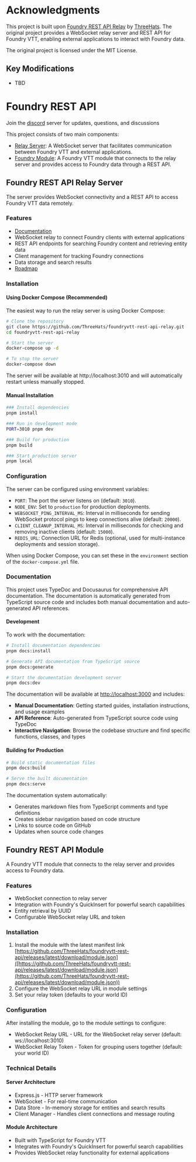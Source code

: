 # Acknowledgments

This project is built upon [Foundry REST API Relay](https://github.com/ThreeHats/foundryvtt-rest-api-relay) by [ThreeHats](https://github.com/ThreeHats). The original project provides a WebSocket relay server and REST API for Foundry VTT, enabling external applications to interact with Foundry data.

The original project is licensed under the MIT License.

## Key Modifications
- TBD

# Foundry REST API
Join the [discord](https://discord.gg/U634xNGRAC) server for updates, questions, and discussions

This project consists of two main components:

- [Relay Server](https://github.com/ThreeHats/foundryvtt-rest-api-relay): A WebSocket server that facilitates communication between Foundry VTT and external applications.
- [Foundry Module](https://github.com/ThreeHats/foundryvtt-rest-api): A Foundry VTT module that connects to the relay server and provides access to Foundry data through a REST API.

## Foundry REST API Relay Server
The server provides WebSocket connectivity and a REST API to access Foundry VTT data remotely.

### Features
- [Documentation](https://github.com/ThreeHats/foundryvtt-rest-api/wiki)
- WebSocket relay to connect Foundry clients with external applications
- REST API endpoints for searching Foundry content and retrieving entity data
- Client management for tracking Foundry connections
- Data storage and search results
- [Roadmap](https://github.com/users/ThreeHats/projects/7)

### Installation

#### Using Docker Compose (Recommended)
The easiest way to run the relay server is using Docker Compose:

```bash
# Clone the repository
git clone https://github.com/ThreeHats/foundryvtt-rest-api-relay.git
cd foundryvtt-rest-api-relay

# Start the server
docker-compose up -d

# To stop the server
docker-compose down
```

The server will be available at http://localhost:3010 and will automatically restart unless manually stopped.

#### Manual Installation
```bash
### Install dependencies
pnpm install

### Run in development mode
PORT=3010 pnpm dev

### Build for production
pnpm build

### Start production server
pnpm local
```

### Configuration

The server can be configured using environment variables:

- `PORT`: The port the server listens on (default: `3010`).
- `NODE_ENV`: Set to `production` for production deployments.
- `WEBSOCKET_PING_INTERVAL_MS`: Interval in milliseconds for sending WebSocket protocol pings to keep connections alive (default: `20000`).
- `CLIENT_CLEANUP_INTERVAL_MS`: Interval in milliseconds for checking and removing inactive clients (default: `15000`).
- `REDIS_URL`: Connection URL for Redis (optional, used for multi-instance deployments and session storage).

When using Docker Compose, you can set these in the `environment` section of the `docker-compose.yml` file.

### Documentation

This project uses TypeDoc and Docusaurus for comprehensive API documentation. The documentation is automatically generated from TypeScript source code and includes both manual documentation and auto-generated API references.

#### Development

To work with the documentation:

```bash
# Install documentation dependencies
pnpm docs:install

# Generate API documentation from TypeScript source
pnpm docs:generate

# Start the documentation development server
pnpm docs:dev
```

The documentation will be available at [http://localhost:3000](http://localhost:3000) and includes:

- **Manual Documentation**: Getting started guides, installation instructions, and usage examples
- **API Reference**: Auto-generated from TypeScript source code using TypeDoc
- **Interactive Navigation**: Browse the codebase structure and find specific functions, classes, and types

#### Building for Production

```bash
# Build static documentation files
pnpm docs:build

# Serve the built documentation
pnpm docs:serve
```

The documentation system automatically:
- Generates markdown files from TypeScript comments and type definitions
- Creates sidebar navigation based on code structure
- Links to source code on GitHub
- Updates when source code changes

## Foundry REST API Module
A Foundry VTT module that connects to the relay server and provides access to Foundry data.

### Features
- WebSocket connection to relay server
- Integration with Foundry's QuickInsert for powerful search capabilities
- Entity retrieval by UUID
- Configurable WebSocket relay URL and token

### Installation
1. Install the module with the latest manifest link [https://github.com/ThreeHats/foundryvtt-rest-api/releases/latest/download/module.json]([https://github.com/ThreeHats/foundryvtt-rest-api/releases/latest/download/module.json](https://github.com/ThreeHats/foundryvtt-rest-api/releases/latest/download/module.json))
2. Configure the WebSocket relay URL in module settings
3. Set your relay token (defaults to your world ID)

### Configuration
After installing the module, go to the module settings to configure:

- WebSocket Relay URL - URL for the WebSocket relay server (default: ws://localhost:3010)
- WebSocket Relay Token - Token for grouping users together (default: your world ID)

### Technical Details
#### Server Architecture
- Express.js - HTTP server framework
- WebSocket - For real-time communication
- Data Store - In-memory storage for entities and search results
- Client Manager - Handles client connections and message routing

#### Module Architecture
- Built with TypeScript for Foundry VTT
- Integrates with Foundry's QuickInsert for powerful search capabilities
- Provides WebSocket relay functionality for external applications
